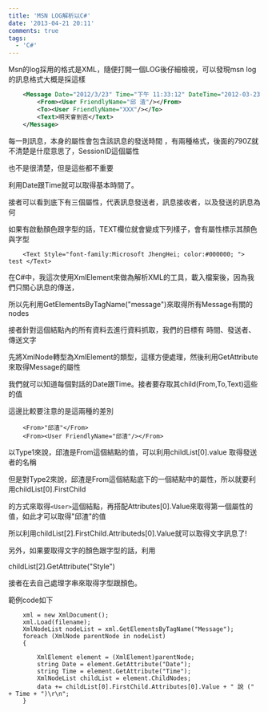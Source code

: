 ```yaml
---
title: 'MSN LOG解析以C#'
date: '2013-04-21 20:11'
comments: true
tags:
  - 'C#'
---
```



Msn的log採用的格式是XML，隨便打開一個LOG後仔細檢視，可以發現msn log的訊息格式大概是採這樣

```XML
	<Message Date="2012/3/23" Time="下午 11:33:12" DateTime="2012-03-23T15:33:12.790Z" SessionID="1">
		<From><User FriendlyName="邱 渣"/></From>
		<To><User FriendlyName="XXX"/></To>
		<Text>明天會到否</Text>
	</Message>
```


每一則訊息，本身的屬性會包含該訊息的發送時間 ，有兩種格式，後面的790Z就不清楚是什麼意思了，SessionID這個屬性

也不是很清楚，但是這些都不重要

利用Date跟Time就可以取得基本時間了。

接者可以看到底下有三個屬性，代表訊息發送者，訊息接收者，以及發送的訊息為何

如果有啟動顏色跟字型的話，TEXT欄位就會變成下列樣子，會有屬性標示其顏色與字型


```
	<Text Style="font-family:Microsoft JhengHei; color:#000000; "> test </Text>
```

在C#中，我這次使用XmlElement來做為解析XML的工具，載入檔案後，因為我們只關心訊息的傳送，

所以先利用GetElementsByTagName("message")來取得所有Message有關的nodes

接者針對這個結點內的所有資料去進行資料抓取，我們的目標有 時間、發送者、傳送文字

先將XmlNode轉型為XmlElement的類型，這樣方便處理，然後利用GetAttribute來取得Message的屬性

我們就可以知道每個對話的Date跟Time。接者要存取其child(From,To,Text)這些的值

這邊比較要注意的是這兩種的差別


```
	<From>"邱渣"</From>
	<From><User FriendlyName="邱渣"/></From>
```


以Type1來說，邱渣是From這個結點的值，可以利用childList[0].value 取得發送者的名稱

但是對Type2來說，邱渣是From這個結點底下的一個結點中的屬性，所以就要利用childList[0].FirstChild

的方式來取得`<User>`這個結點，再搭配Attributes[0].Value來取得第一個屬性的值，如此才可以取得"邱渣"的值

所以利用childList[2].FirstChild.Attributeds[0].Value就可以取得文字訊息了!

另外，如果要取得文字的顏色跟字型的話，利用

childList[2].GetAttribute("Style")

接者在去自己處理字串來取得字型跟顏色。

範例code如下

```
	xml = new XmlDocument();
	xml.Load(filename);
	XmlNodeList nodeList = xml.GetElementsByTagName("Message");
	foreach (XmlNode parentNode in nodeList)
	{

		XmlElement element = (XmlElement)parentNode;
		string Date = element.GetAttribute("Date");
		string Time = element.GetAttribute("Time");
		XmlNodeList childList = element.ChildNodes;
		data += childList[0].FirstChild.Attributes[0].Value + " 說 (" + Time + ")\r\n";
	}
```
